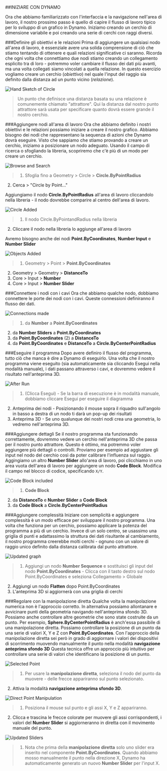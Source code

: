 ##INIZIARE CON DYNAMO

Ora che abbiamo familiarizzato con l'interfaccia e la navigazione nell'area di lavoro, il nostro prossimo passo è quello di capire il flusso di lavoro tipico per lo sviluppo di un grafico in Dynamo. Iniziamo creando un cerchio di dimensione variabile e poi creando una serie di cerchi con raggi diversi.

###Definire gli obiettivi e le relazioni
Prima di aggiungere un qualsiasi nodo all'area di lavoro, è essenziale avere una solida comprensione di ciò che stiamo tentando di ottenere e quali relazioni significative ci saranno. Ricorda che ogni volta che connettiamo due nodi stiamo creando un collegamento esplicito tra di loro - potremmo voler cambiare il flusso dei dati più avanti, ma una volta collegati siamo vincolati a quella relazione. In questo esercizio vogliamo creare un cerchio (*obiettivo*) nel quale l'input del raggio sia definito dalla distanza ad un punto vicino (*relazione*).

![Hand Sketch of Circle](images/2-4/00-Hand-Sketch-of-Circle.png)

> Un punto che definisce una distanza basata su una relazione è comunemente chiamato "attrattore". Qui la distanza dal nostro punto attrattore sarà usata per specificare quanto dovrà essere grande il nostro cerchio.

###Aggiungere nodi all'area di lavoro
Ora che abbiamo definito i nostri obiettivi e le relazioni possiamo iniziare a creare il nostro grafico. Abbiamo bisogno dei nodi che rappresentano la sequenza di azioni che Dynamo dovrà eseguire. Visto che sappiamo che stiamo provando a creare un cerchio, iniziamo a posizionare un nodo adeguato. Usando il campo di ricerca o sfogliando la libreria, scopriremo che c'è più di un modo per creare un cerchio.

![Browse and Search](images/2-4/01-BrowseAndSearch.png)
> 1. Sfoglia fino a Geometry > Circle > **Circle.ByPointRadius**
2. Cerca > "Circle by Point..."

Aggiungiamo il nodo **Circle.ByPointRadius** all'area di lavoro cliccandolo nella libreria - il nodo dovrebbe comparire al centro dell'area di lavoro.

![Circle Added](images/2-4/02-CircleAdded.png)

> 1. Il nodo Circle.ByPointandRadius nella libreria
2. Cliccare il nodo nella libreria lo aggiunge all'area di lavoro

Avremo bisogno anche dei nodi **Point.ByCoordinates**, **Number Input** e **Number Slider**

![Objects Added](images/2-4/03-NodesAdded.png)

> 1. Geometry > Point > **Point.ByCoordinates**
2. Geometry > Geometry > **DistanceTo**
2. Core > Input > **Number**
3. Core > Input > **Number Slider**

###Connettere i nodi con i cavi
Ora che abbiamo qualche nodo, dobbiamo connettere le porte dei nodi con i cavi. Queste connessioni definiranno il flusso dei dati.

![Connections made](images/2-4/04-NodesConnected.png)
> 1. da **Number** a **Point.ByCoordinates**
2. da **Number Sliders** a **Point.ByCoordinates**
3. da **Point.ByCoordinates** (2) a **DistanceTo**
4. da **Point.ByCoordinates** e **DistanceTo** a **Circle.ByCenterPointRadius**

###Eseguire il programma
Dopo avere definiro il flusso del programma, tutto ciò che manca è dire a Dynamo di eseguirlo. Una volta che il nostro programma viene eseguito (sia automaticamente sia cliccando Esegui nella modalità manuale), i dati passano attraverso i cavi, e dovremmo vedere il risultato nell'anteprima 3D.

![After Run](images/2-4/05-GraphExecuted.png)
> 1. (Clicca Esegui) - Se la barra di esecuzione è in modalità manuale, dobbiamo cliccare Esegui per eseguire il diagramma
2. Anteprima dei nodi - Posizionando il mouse sopra il riquadro sull'angolo in basso a destra di un nodo ti darà un pop-up dei risultati
3. Anteprima 3D - Se uno qualunque dei nostri nodi crea una geometria, lo vedremo nell'anteprima 3D.

###Aggiungere dettagli
Se il nostro programma sta funzionando correttamente, dovremmo vedere un cerchio nell'anteprima 3D che passa per il nostro punto attrattore. Questo è ottimo, ma potremmo voler aggiungere più dettagli o controlli. Proviamo per esempio ad aggiustare gli input nel nodo del cerchio così da poter calibrare l'influenza sul raggio. Aggingiamo un altro **Number Slider** allo'area di lavoro, poi clicchiamo in uno area vuota dell'area di lavoro per aggiungere un nodo **Code Block**. Modifica il campo nel blocco di codice, specificando ```X/Y```.

![Code Block included](images/2-4/06-CodeBlock.png)
>1. **Code Block**
2. da **DistanceTo** e **Number Slider** a **Code Block**
3. da **Code Block** a **Circle.ByCenterPointRadius**

###Aggiungere complessità
Iniziare con semplicità e aggiungere complessità è un modo efficace per sviluppare il nostro programma. Una volta che funziona per un cerchio, possiamo applicare la potenza del programma a più di un cerchio. Invece di un solo centro, se usassimo una griglia di punti e adattassimo la struttura dei dati risultante al cambiamento, il nostro programma creerebbe molti cerchi - ognuno con un valore di raggio unico definito dalla distanza calibrata dal punto attrattore.

![Updated graph](images/2-4/07-AddingComplexity.png)
>1. Aggiungi un nodo **Number Sequence** e sostituisci gli input del nodo **Point.ByCoordinates** - Clicca con il tasto destro sul nodo Point.ByCoordinates e seleziona Collegamento > Globale
2. Aggiungi un nodo **Flatten** dopo Point.ByCoordinates
3. L'anteprima 3D si aggiornerà con una griglia di cerchi

###Regolare con la manipolazione diretta
Qualche volta la manipolazione numerica non è l'approccio corretto. In alternativa possiamo allontanare e avvicinare punti della geometria navigando nell'anteprima sfondo 3D. Possiamo anche controllare altre geometrie che sono state costruite da un punto. Per esempio, **Sphere.ByCenterPointRadius** è anch'essa passibile di una manipolazione diretta. Possiamo controllare la posizione di un punto da una serie di valori X, Y e Z con **Point.ByCoordinates**. Con l'approccio della manipolazione diretta sei però in grado di aggiornare i valori dei dispositivi di scorrimento muovendo manualmente il punto nella modalità **navigazione anteprima sfondo 3D** Questa tecnica offre un approccio più intuitivo per controllare una serie di valori che identificano la posizione di un punto.

![Selected Point](images/2-4/08-SelectedPoint.png)
>1. Per usare la **manipolazione diretta**, seleziona il nodo del punto da muovere - delle frecce appariranno sul punto selezionato.
2. Attiva la modalità **navigazione anteprima sfondo 3D**.

![Direct Point Manipulation](images/2-4/09-DirectPointManipulation.png)
>1. Posiziona il mouse sul punto e gli assi X, Y e Z appariranno.
2. Clicca e trascina le frecce colorate per muovere gli assi corrispondenti, i valori del **Number Slider** si aggiorneranno in diretta con il movimento manuale del punto.

![Updated Sliders](images/2-4/10-UpdatedSliders.png)
>1. Nota che prima della **manipolazione diretta** solo uno slider era inserito nel componente **Point.ByCoordinates**. Quando abbiamo mosso manualmente il punto nella direzione X, Dynamo ha automaticamente generato un nuovo **Number Slider** per l'input X.
